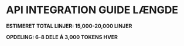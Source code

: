 # API INTEGRATION GUIDE LÆNGDE

**ESTIMERET TOTAL LINJER: 15,000-20,000 LINJER**

**OPDELING: 6-8 DELE Á 3,000 TOKENS HVER**

